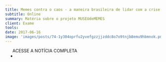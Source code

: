 ```yaml
---
title: Memes contra o caos - a maneira brasileira de lidar com a crise
subtitle: Online
summary: Matéria sobre o projeto MUSEUdeMEMES
client: Exame
tools: 
date: 2017-06-16
image: 'images/posts/74-1y304oprfu2yvefgzzjjzddc8o7o9tnjb8emu9hbmnok.png'
---
```




<div class="post__share"><ul class="share__list list-reset">ACESSE A NOTÍCIA COMPLETA<li class="share__item" style="margin-left: 10px"><a class="share__link share__facebook" style="background: #fa5657" href="http://exame.abril.com.br/tecnologia/memes-contra-o-caos-a-maneira-brasileira-de-lidar-com-a-crise/" 
onclick=window.open(this.href, 'pop-up', 'left=20,top=20,width=500,height=500,toolbar=1,resizable=0'); return false;" title="Link" rel="nofollow"><i class="fa-solid fa-link"></i></a></li></ul></div>
<!-- <div class="gallery-box"><div class="gallery"><img src="/clipping/images/example-1.jpg" loading="lazy" alt="Project"><img src="/clipping/images/example-2.jpg" loading="lazy" alt="Project"></div><em>Gallery / <a href="https://www.freepik.com/" target="_blank">Freepic</a></em></div> -->
